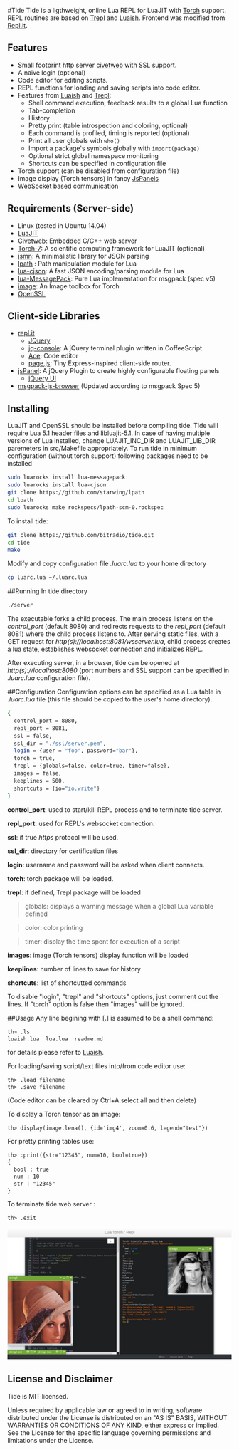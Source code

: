 #Tide
Tide is a ligthweight, online Lua REPL for LuaJIT with [Torch](http://torch.ch/) support. REPL routines are based on [Trepl](https://github.com/torch/trepl) and [Luaish](https://github.com/stevedonovan/luaish). Frontend was modified from [Repl.it](https://github.com/replit/repl.it).


## Features
* Small footprint http server [civetweb](https://github.com/bel2125/civetweb) with SSL support.
* A naive login (optional)
* Code editor for editing scripts.
* REPL functions for loading and saving scripts into code editor.
* Features from [Luaish](https://github.com/stevedonovan/luaish) and  [Trepl](https://github.com/torch/trepl):
	* Shell command execution, feedback results to a global Lua function
	* Tab-completion
	* History
	* Pretty print (table introspection and coloring, optional)
	* Each command is profiled, timing is reported (optional)
	* Print all user globals with `who()`
	* Import a package's symbols globally with `import(package)`
	* Optional strict global namespace monitoring
	* Shortcuts can be specified in configuration file
* Torch support (can be disabled from configuration file)
* Image display (Torch tensors) in fancy [JsPanels](http://jspanel.de/)
* WebSocket based communication
 
## Requirements (Server-side)
* Linux (tested in Ubuntu 14.04)
* [LuaJIT](http://luajit.org/index.html)
* [Civetweb](https://github.com/bel2125/civetweb/blob/master/LICENSE.md): Embedded C/C++ web server
* [Torch-7](https://github.com/torch/torch7/blob/master/COPYRIGHT.txt): A scientific computing framework for LuaJIT (optional)
* [jsmn](https://bitbucket.org/zserge/jsmn/wiki/Home): A minimalistic library for JSON parsing
* [lpath](https://github.com/starwing/lpath) : Path manipulation module for Lua
* [lua-cjson](https://github.com/mpx/lua-cjson/blob/master/LICENSE): A fast JSON encoding/parsing module for Lua
* [lua-MessagePack](https://github.com/fperrad/lua-MessagePack/blob/master/COPYRIGHT): Pure Lua implementation for msgpack (spec v5)
* [image](https://github.com/torch/image): An Image toolbox for Torch
* [OpenSSL](https://www.openssl.org/)

## Client-side Libraries
* [repl.it]()
	* [JQuery](https://jquery.com/)
	* [jq-console](https://github.com/replit/jq-console): A jQuery terminal plugin written in CoffeeScript.
	* [Ace](http://ace.c9.io/#nav=about): Code editor
	* [page.js](https://github.com/visionmedia/page.js): Tiny Express-inspired client-side router.
* [jsPanel](https://github.com/Flyer53/jsPanel): A jQuery Plugin to create highly configurable floating panels
	* [jQuery UI](https://jqueryui.com/)
* [msgpack-js-browser]() (Updated according to msgpack Spec 5)

## Installing
LuaJIT and OpenSSL should be installed before compiling tide. Tide will require Lua 5.1 header files and libluajit-5.1. In case of having multiple versions of Lua installed, change LUAJIT_INC_DIR and LUAJIT_LIB_DIR paremeters in src/Makefile appropriately.
To run tide in minimum configuration (without torch support) following packages need to be installed 
```bash
sudo luarocks install lua-messagepack
sudo luarocks install lua-cjson
git clone https://github.com/starwing/lpath
cd lpath
sudo luarocks make rockspecs/lpath-scm-0.rockspec
```

To install tide:
```bash
git clone https://github.com/bitradio/tide.git
cd tide
make
```
Modify and copy configuration file *.luarc.lua* to your home directory
```bash
cp luarc.lua ~/.luarc.lua
```

##Running 
In tide directory
```bash
./server
```
The executable forks a child process. The main process listens on the *control_port* (default 8080) and redirects requests to the *repl_port* (default 8081) where the child process listens to. After serving static files, with a GET request for *http(s)://localhost:8081/wsserver.lua*, child process creates a lua state, establishes websocket connection and initializes REPL.

After executing server, in a browser, tide can be opened at *http(s)://localhost:8080* (port numbers and SSL support can be specified in *.luarc.lua* configuration file).

##Configuration
Configuration options can be specified as a Lua table in *.luarc.lua* file (this file should be copied to the user's home directory).
 
```bash
{
  control_port = 8080,
  repl_port = 8081,
  ssl = false,
  ssl_dir = "./ssl/server.pem",
  login = {user = "foo", password="bar"},
  torch = true,
  trepl = {globals=false, color=true, timer=false},
  images = false,
  keeplines = 500,
  shortcuts = {io="io.write"}
}
```
**control_port**: used to start/kill REPL process and to terminate tide server.

**repl_port**: used for REPL's websocket connection.

**ssl**: if true *https* protocol will be used.

**ssl_dir**: directory for certification files

**login**: username and password will be asked when client connects.

**torch**: torch package will be loaded.

**trepl**: if defined, Trepl package will be loaded

>globals: displays a warning message when a global Lua variable defined

>color: color printing

>timer: display the time spent for execution of a script

**images**: image (Torch tensors) display function will be loaded

**keeplines**: number of lines to save for history

**shortcuts**: list of shortcutted commands

To disable "login", "trepl" and "shortcuts" options, just comment out the lines. If "torch" option is false then "images" will be ignored.

##Usage
Any line begining with [.] is assumed to be a shell command:

    th> .ls
    luaish.lua  lua.lua  readme.md

for details please refer to [Luaish](https://github.com/stevedonovan/luaish).

For loading/saving script/text files into/from code editor use:

    th> .load filename
    th> .save filename
(Code editor can be cleared by Ctrl+A:select all and then delete)

To display a Torch tensor as an image:

    th> display(image.lena(), {id='img4', zoom=0.6, legend="test"})

For pretty printing tables use:

    th> cprint({str="12345", num=10, bool=true})
	{
	  bool : true
	  num : 10
	  str : "12345"
	}

To terminate tide web server :

    th> .exit


![ ](https://github.com/bitRadio/tide/blob/master/jpeg/out.jpg "screenshot")

## License and Disclaimer
Tide is MIT licensed.

Unless required by applicable law or agreed to in writing, software distributed under the License is distributed on an "AS IS" BASIS, WITHOUT WARRANTIES OR CONDITIONS OF ANY KIND, either express or implied. See the License for the specific language governing permissions and limitations under the License.


